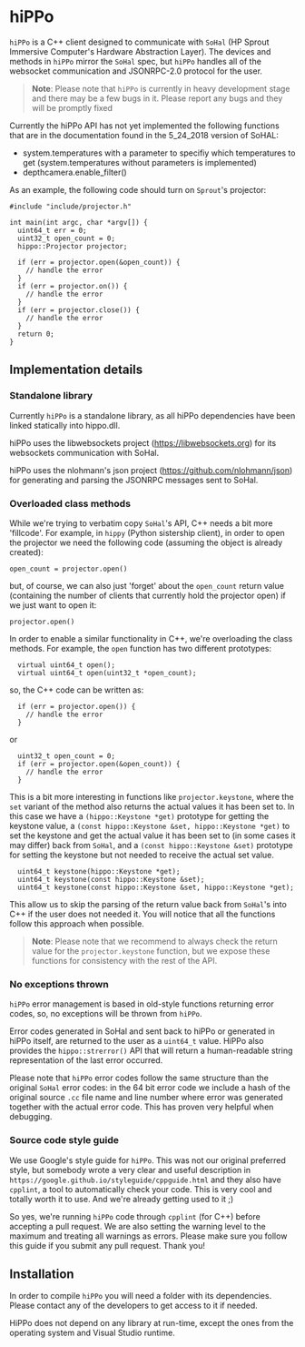 # hiPPo

`hiPPo` is a C++ client designed to communicate with `SoHal` (HP Sprout
Immersive Computer's Hardware Abstraction Layer). The devices and
methods in `hiPPo` mirror the `SoHal` spec, but `hiPPo` handles all of the
websocket communication and JSONRPC-2.0 protocol for the user.

> <B>Note</B>: Please note that `hiPPo` is currently in heavy development
stage and there may be a few bugs in it.  Please report any bugs and they
will be promptly fixed

Currently the hiPPo API has not yet implemented the following functions
that are in the documentation found in the 5_24_2018 version of SoHAL:
- system.temperatures with a parameter to specifiy which temperatures to get (system.temperatures without parameters is implemented)
- depthcamera.enable_filter()

As an example, the following code should turn on `Sprout`'s projector:
```
#include "include/projector.h"

int main(int argc, char *argv[]) {
  uint64_t err = 0;
  uint32_t open_count = 0;
  hippo::Projector projector;

  if (err = projector.open(&open_count)) {
    // handle the error
  }
  if (err = projector.on()) {
    // handle the error
  }
  if (err = projector.close()) {
    // handle the error
  }
  return 0;
}
```

## Implementation details

### Standalone library

Currently `hiPPo` is a standalone library, as all hiPPo dependencies have
been linked statically into hippo.dll.

hiPPo uses the libwebsockets project (https://libwebsockets.org) for its
websockets communication with SoHal.

hiPPo uses the nlohmann's json project (https://github.com/nlohmann/json)
for generating and parsing the JSONRPC messages sent to SoHal.


### Overloaded class methods

While we're trying to verbatim copy `SoHal`'s API, C++ needs a bit
more 'fillcode'. For example, in `hippy` (Python sistership client),
in order to open the projector we need the following code (assuming
the object is already created):

```
open_count = projector.open()
```

but, of course, we can also just 'forget' about the `open_count` return
value (containing the number of clients that currently hold the projector
open) if we just want to open it:

```
projector.open()
```

In order to enable a similar functionality in C++, we're overloading the
class methods. For example, the `open` function has two different prototypes:

```
  virtual uint64_t open();
  virtual uint64_t open(uint32_t *open_count);
```

so, the C++ code can be written as:

```
  if (err = projector.open()) {
    // handle the error
  }
```
or
```
  uint32_t open_count = 0;
  if (err = projector.open(&open_count)) {
    // handle the error
  }
```

This is a bit more interesting in functions like `projector.keystone`,
where the `set` variant of the method also returns the actual values
it has been set to. In this case we have a `(hippo::Keystone *get)`
prototype for getting the keystone value, a
`(const hippo::Keystone &set, hippo::Keystone *get)` to set the keystone
and get the actual value it has been set to (in some cases it may differ)
back from `SoHal`, and a `(const hippo::Keystone &set)` prototype
for setting the keystone but not needed to receive the actual set value.

```
  uint64_t keystone(hippo::Keystone *get);
  uint64_t keystone(const hippo::Keystone &set);
  uint64_t keystone(const hippo::Keystone &set, hippo::Keystone *get);
```

This allow us to skip the parsing of the return value back from `SoHal`'s
into C++ if the user does not needed it. You will notice that all the
functions follow this approach when possible.

> <B>Note</B>: Please note that we recommend to always check the return
value for the `projector.keystone` function, but we expose these functions
for consistency with the rest of the API.


### No exceptions thrown

`hiPPo` error management is based in old-style functions returning error
codes, so, no exceptions will be thrown from `hiPPo`.

Error codes generated in SoHal and sent back to hiPPo or generated in
hiPPo itself, are returned to the user as a `uint64_t` value. HiPPo also
provides the `hippo::strerror()` API that will return a human-readable
string representation of the last error occurred.

Please note that `hiPPo` error codes follow the same structure than the
original `SoHal` error codes: in the 64 bit error code we include a hash
of the original source `.cc` file name and line number where error was
generated together with the actual error code. This has proven very
helpful when debugging.


### Source code style guide

We use Google's style guide for `hiPPo`. This was not our original preferred
style, but somebody wrote a very clear and useful  description in
`https://google.github.io/styleguide/cppguide.html` and they also have
`cpplint`, a tool to automatically check your code.
This is very cool and totally worth it to use. And we're already
getting used to it ;)

So yes, we're running `hiPPo` code through `cpplint` (for C++) before accepting
a pull request. We are also setting the warning level to the maximum and
treating all warnings as errors. Please make sure you follow this guide
if you submit any pull request. Thank you!


## Installation

In order to compile `hiPPo` you will need a folder with its dependencies.
Please contact any of the developers to get access to it if needed.

HiPPo does not depend on any library at run-time, except the ones from the
operating system and Visual Studio runtime.
